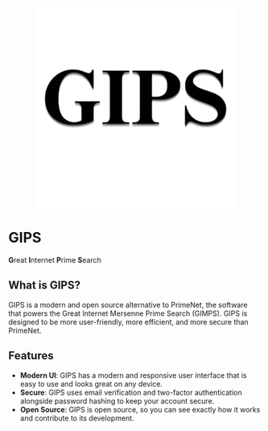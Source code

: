 <p align="center"><img src="https://raw.githubusercontent.com/zanderlewis/gips/master/public/images/gipslogo.png" width="400" alt="GIPS Logo"></p>

# GIPS
**G**reat **I**nternet **P**rime **S**earch

## What is GIPS?
GIPS is a modern and open source alternative to PrimeNet, the software that powers the Great Internet Mersenne Prime Search (GIMPS). GIPS is designed to be more user-friendly, more efficient, and more secure than PrimeNet.

## Features
- **Modern UI**: GIPS has a modern and responsive user interface that is easy to use and looks great on any device.
- **Secure**: GIPS uses email verification and two-factor authentication alongside password hashing to keep your account secure.
- **Open Source**: GIPS is open source, so you can see exactly how it works and contribute to its development.
